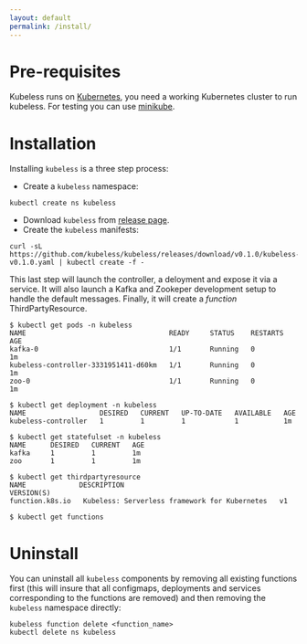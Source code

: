 ```yaml
---
layout: default
permalink: /install/
---
```


# Pre-requisites

Kubeless runs on [Kubernetes](https://kubernetes.io), you need a working Kubernetes cluster to run kubeless.
For testing you can use [minikube](https://github.com/kubernetes/minikube).

# Installation

Installing `kubeless` is a three step process:

* Create a `kubeless` namespace:

```console
kubectl create ns kubeless
```

* Download `kubeless` from [release page](https://github.com/kubeless/kubeless/releases).
* Create the `kubeless` manifests:

```console
curl -sL https://github.com/kubeless/kubeless/releases/download/v0.1.0/kubeless-v0.1.0.yaml | kubectl create -f -
```

This last step will launch the controller, a deloyment and expose it via a service. It will also launch a Kafka and Zookeper development setup to handle the default messages. Finally, it will create a _function_ ThirdPartyResource.

```console
$ kubectl get pods -n kubeless
NAME                                   READY     STATUS    RESTARTS   AGE
kafka-0                                1/1       Running   0          1m
kubeless-controller-3331951411-d60km   1/1       Running   0          1m
zoo-0                                  1/1       Running   0          1m

$ kubectl get deployment -n kubeless
NAME                  DESIRED   CURRENT   UP-TO-DATE   AVAILABLE   AGE
kubeless-controller   1         1         1            1           1m

$ kubectl get statefulset -n kubeless
NAME      DESIRED   CURRENT   AGE
kafka     1         1         1m
zoo       1         1         1m

$ kubectl get thirdpartyresource
NAME             DESCRIPTION                                     VERSION(S)
function.k8s.io   Kubeless: Serverless framework for Kubernetes   v1

$ kubectl get functions
```

# Uninstall

You can uninstall all `kubeless` components by removing all existing functions first (this will insure that all configmaps, deployments and services corresponding to the functions are removed) and then removing the `kubeless` namespace directly:

```
kubeless function delete <function_name>
kubectl delete ns kubeless
```
